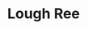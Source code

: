 ---
title: "Lough Ree"
address: "The Central Fisheries Board, Unit 4, Swords Business Campus, Balheary Road, Swords, Dublin"
tel: "+353 (0)1 8842 600"
county: "Dublin"
category: "Game Angling"
type: "Content"
lat: "53.51365280151367"
lng: "-7.977115154266357"
---
